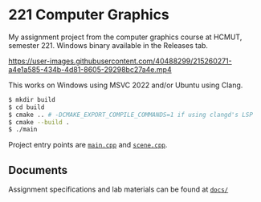 # 221 Computer Graphics

My assignment project from the computer graphics course at HCMUT, semester 221. Windows binary available in the Releases tab.

https://user-images.githubusercontent.com/40488299/215260271-a4e1a585-434b-4d81-8605-29298bc27a4e.mp4

This works on Windows using MSVC 2022 and/or Ubuntu using Clang.

```bash
$ mkdir build
$ cd build
$ cmake .. # -DCMAKE_EXPORT_COMPILE_COMMANDS=1 if using clangd's LSP
$ cmake --build .
$ ./main
```

Project entry points are [`main.cpp`](main.cpp) and [`scene.cpp`](scene/src/scene.cpp).

## Documents

Assignment specifications and lab materials can be found at [`docs/`](docs/)
